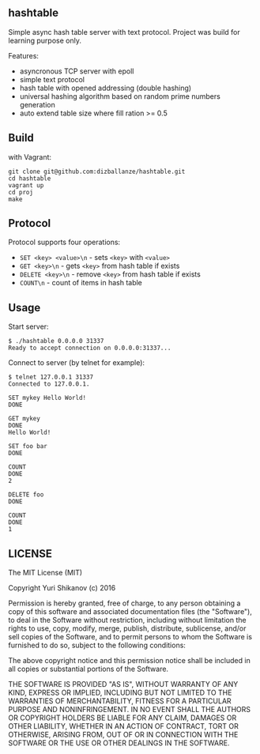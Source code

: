 hashtable
---------

Simple async hash table server with text protocol. Project was build for learning purpose only.

Features:

- asyncronous TCP server with epoll
- simple text protocol
- hash table with opened addressing (double hashing)
- universal hashing algorithm based on random prime numbers generation
- auto extend table size where fill ration >= 0.5


## Build

with Vagrant:

```
git clone git@github.com:dizballanze/hashtable.git
cd hashtable
vagrant up
cd proj
make
```

## Protocol

Protocol supports four operations:

- `SET <key> <value>\n` - sets `<key>` with `<value>`
- `GET <key>\n` - gets `<key>` from hash table if exists
- `DELETE <key>\n` - remove `<key>` from hash table if exists
- `COUNT\n` - count of items in hash table

## Usage

Start server:

```
$ ./hashtable 0.0.0.0 31337
Ready to accept connection on 0.0.0.0:31337...
```

Connect to server (by telnet for example):

```
$ telnet 127.0.0.1 31337
Connected to 127.0.0.1.

SET mykey Hello World!
DONE

GET mykey
DONE
Hello World!

SET foo bar
DONE

COUNT
DONE
2

DELETE foo
DONE

COUNT
DONE
1
```

## LICENSE

The MIT License (MIT)

Copyright Yuri Shikanov (c) 2016 

Permission is hereby granted, free of charge, to any person obtaining a copy
of this software and associated documentation files (the "Software"), to deal
in the Software without restriction, including without limitation the rights
to use, copy, modify, merge, publish, distribute, sublicense, and/or sell
copies of the Software, and to permit persons to whom the Software is
furnished to do so, subject to the following conditions:

The above copyright notice and this permission notice shall be included in all
copies or substantial portions of the Software.

THE SOFTWARE IS PROVIDED "AS IS", WITHOUT WARRANTY OF ANY KIND, EXPRESS OR
IMPLIED, INCLUDING BUT NOT LIMITED TO THE WARRANTIES OF MERCHANTABILITY,
FITNESS FOR A PARTICULAR PURPOSE AND NONINFRINGEMENT. IN NO EVENT SHALL THE
AUTHORS OR COPYRIGHT HOLDERS BE LIABLE FOR ANY CLAIM, DAMAGES OR OTHER
LIABILITY, WHETHER IN AN ACTION OF CONTRACT, TORT OR OTHERWISE, ARISING FROM,
OUT OF OR IN CONNECTION WITH THE SOFTWARE OR THE USE OR OTHER DEALINGS IN THE
SOFTWARE.

